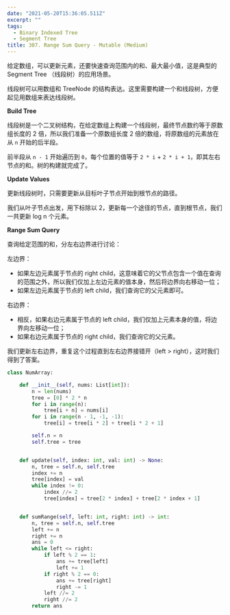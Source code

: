 ```yaml
---
date: "2021-05-20T15:36:05.511Z"
excerpt: ""
tags:
  - Binary Indexed Tree
  - Segment Tree
title: 307. Range Sum Query - Mutable (Medium)
---
```


给定数组，可以更新元素，还要快速查询范围内的和、最大最小值，这是典型的 Segment Tree （线段树）的应用场景。

线段树可以用数组和 TreeNode 的结构表达。这里需要构建一个和线段树，方便起见用数组来表达线段树。

**Build Tree**

线段树是一个二叉树结构，在给定数组上构建一个线段树，最终节点数约等于原数组长度的 2 倍，所以我们准备一个原数组长度 2 倍的数组，将原数组的元素放在从 `n` 开始的后半段。

前半段从 `n - 1` 开始遍历到 `0`，每个位置的值等于 `2 * i` + `2 * i + 1`，即其左右节点的和。树的构建就完成了。

**Update Values**

更新线段树时，只需要更新从目标叶子节点开始到根节点的路径。

我们从叶子节点出发，用下标除以 2，更新每一个途径的节点，直到根节点，我们一共更新 log n 个元素。

**Range Sum Query**

查询给定范围的和，分左右边界进行讨论：

左边界：

- 如果左边元素属于节点的 right child，这意味着它的父节点包含一个值在查询的范围之外，所以我们仅加上左边元素的值本身，然后将边界向右移动一位；
- 如果左边元素属于节点的 left child，我们查询它的父元素即可。

右边界：

- 相反，如果右边元素属于节点的 left child，我们仅加上元素本身的值，将边界向左移动一位；
- 如果右边元素属于节点的 right child，我们查询它的父元素。

我们更新左右边界，重复这个过程直到左右边界接错开（left > right），这时我们得到了答案。

```python
class NumArray:

    def __init__(self, nums: List[int]):
        n = len(nums)
        tree = [0] * 2 * n
        for i in range(n):
            tree[i + n] = nums[i]
        for i in range(n - 1, -1, -1):
            tree[i] = tree[i * 2] + tree[i * 2 + 1]

        self.n = n
        self.tree = tree


    def update(self, index: int, val: int) -> None:
        n, tree = self.n, self.tree
        index += n
        tree[index] = val
        while index != 0:
            index //= 2
            tree[index] = tree[2 * index] + tree[2 * index + 1]


    def sumRange(self, left: int, right: int) -> int:
        n, tree = self.n, self.tree
        left += n
        right += n
        ans = 0
        while left <= right:
            if left % 2 == 1:
                ans += tree[left]
                left += 1
            if right % 2 == 0:
                ans += tree[right]
                right -= 1
            left //= 2
            right //= 2
        return ans
```
